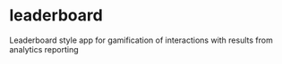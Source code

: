 # leaderboard
Leaderboard style app for gamification of interactions with results from analytics reporting
